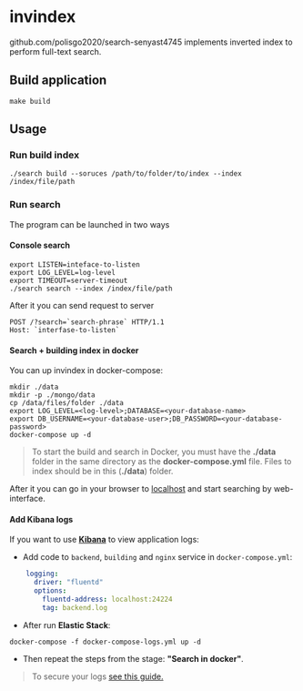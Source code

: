 # invindex
github.com/polisgo2020/search-senyast4745 implements inverted index to perform full-text search.


## Build application

```shell script
make build
```

## Usage

### Run build index

```shell script
./search build --soruces /path/to/folder/to/index --index /index/file/path
```

### Run search

The program can be launched in two ways

#### Console search

```shell script
export LISTEN=inteface-to-listen
export LOG_LEVEL=log-level
export TIMEOUT=server-timeout  
./search search --index /index/file/path
```

After it you can send request to server
```http request
POST /?search=`search-phrase` HTTP/1.1
Host: `interfase-to-listen`
```

#### Search + building index in docker

You can up invindex in docker-compose:

```shell script
mkdir ./data
mkdir -p ./mongo/data
cp /data/files/folder ./data
export LOG_LEVEL=<log-level>;DATABASE=<your-database-name>
export DB_USERNAME=<your-database-user>;DB_PASSWORD=<your-database-password>
docker-compose up -d
```

> To start the build and search in Docker, you must have the **./data** folder in the same directory as the **docker-compose.yml** file.
> Files to index should be in this (**./data**) folder.

After it you can go in your browser to [localhost](http://localhost) and start searching by web-interface.

#### Add Kibana logs

If you want to use [**Kibana**](https://www.elastic.co/kibana) to view application logs:

* Add code to `backend`, `building` and `nginx` service in ``docker-compose.yml``:
```yaml
    logging:
      driver: "fluentd"
      options:
        fluentd-address: localhost:24224
        tag: backend.log
```

* After run **Elastic Stack**:

```shell script
docker-compose -f docker-compose-logs.yml up -d
```

* Then repeat the steps from the stage: **"Search in docker"**.

> To secure your logs [see this guide.](http://codingfundas.com/setting-up-elasticsearch-6-8-with-kibana-and-x-pack-security-enabled/index.html)